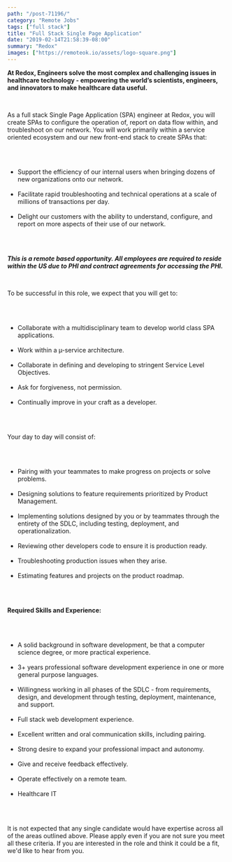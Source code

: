 ```yaml
---
path: "/post-71196/"
category: "Remote Jobs"
tags: ["full stack"]
title: "Full Stack Single Page Application"
date: "2019-02-14T21:58:39-08:00"
summary: "Redox"
images: ["https://remoteok.io/assets/logo-square.png"]
---
```


<p><strong>At Redox, Engineers solve the most complex and challenging issues in healthcare technology - empowering the world&rsquo;s scientists, engineers, and innovators to make healthcare data useful.</strong></p><br /><p>As a full stack Single Page Application (SPA) engineer at Redox, you will create SPAs to configure the operation of, report on data flow within, and troubleshoot on our network. You will work primarily within a service oriented ecosystem and our new front-end stack to create SPAs that:</p><br /><ul><br /><li>Support the efficiency of our internal users when bringing dozens of new organizations onto our network.</li><br /><li>Facilitate rapid troubleshooting and technical operations at a scale of millions of transactions per day.</li><br /><li>Delight our customers with the ability to understand, configure, and report on more aspects of their use of our network.</li><br /></ul><br /><p><strong><em>This is a remote based opportunity. All employees are required to reside within the US due to PHI and contract agreements for accessing the PHI.</em></strong></p><br /><p>To be successful in this role, we expect that you will get to:</p><br /><ul><br /><li>Collaborate with a multidisciplinary team to develop world class SPA applications.</li><br /><li>Work within a &micro;-service architecture.</li><br /><li>Collaborate in defining and developing to stringent Service Level Objectives.</li><br /><li>Ask for forgiveness, not permission.</li><br /><li>Continually improve in your craft as a developer.</li><br /></ul><br /><p>Your day to day will consist of:</p><br /><ul><br /><li>Pairing with your teammates to make progress on projects or solve problems.</li><br /><li>Designing solutions to feature requirements prioritized by Product Management.</li><br /><li>Implementing solutions designed by you or by teammates through the entirety of the SDLC, including testing, deployment, and operationalization.</li><br /><li>Reviewing other developers code to ensure it is production ready.</li><br /><li>Troubleshooting production issues when they arise.</li><br /><li>Estimating features and projects on the product roadmap.</li><br /></ul><br /><p><strong>Required Skills and Experience:</strong></p><br /><ul><br /><li>A solid background in software development, be that a computer science degree, or more practical experience.</li><br /><li>3+ years professional software development experience in one or more general purpose languages.</li><br /><li>Willingness working in all phases of the SDLC - from requirements, design, and development through testing, deployment, maintenance, and support.</li><br /><li>Full stack web development experience.</li><br /><li>Excellent written and oral communication skills, including pairing.</li><br /><li>Strong desire to expand your professional impact and autonomy.</li><br /><li>Give and receive feedback effectively.</li><br /><li>Operate effectively on a remote team.</li><br /><li>Healthcare IT</li><br /></ul><br /><p>It is not expected that any single candidate would have expertise across all of the areas outlined above. Please apply even if you are not sure you meet all these criteria. If you are interested in the role and think it could be a fit, we'd like to hear from you.</p>
